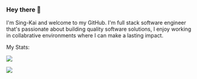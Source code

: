 ### Hey there 👋

I'm Sing-Kai and welcome to my GitHub. I'm full stack software engineer that's passionate about building quality software solutions, I enjoy working in collabrative environments where I can make a lasting impact.

My Stats:

<img src="https://github-readme-stats.vercel.app/api/top-langs?username=Sing-Kai&layout=compact&hide=C,Java,Html"/>

[![](https://img.shields.io/badge/linkedin-%230077B5.svg?style=for-the-badge&logo=linkedin)](https://www.linkedin.com/in/Sing-Kai/)

